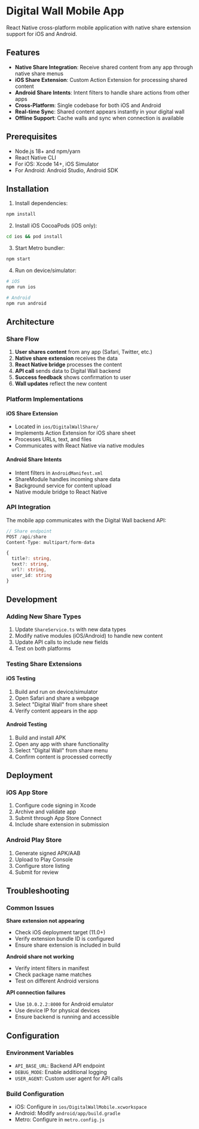 # Digital Wall Mobile App

React Native cross-platform mobile application with native share extension support for iOS and Android.

## Features

- **Native Share Integration**: Receive shared content from any app through native share menus
- **iOS Share Extension**: Custom Action Extension for processing shared content
- **Android Share Intents**: Intent filters to handle share actions from other apps
- **Cross-Platform**: Single codebase for both iOS and Android
- **Real-time Sync**: Shared content appears instantly in your digital wall
- **Offline Support**: Cache walls and sync when connection is available

## Prerequisites

- Node.js 18+ and npm/yarn
- React Native CLI
- For iOS: Xcode 14+, iOS Simulator
- For Android: Android Studio, Android SDK

## Installation

1. Install dependencies:
```bash
npm install
```

2. Install iOS CocoaPods (iOS only):
```bash
cd ios && pod install
```

3. Start Metro bundler:
```bash
npm start
```

4. Run on device/simulator:
```bash
# iOS
npm run ios

# Android  
npm run android
```

## Architecture

### Share Flow

1. **User shares content** from any app (Safari, Twitter, etc.)
2. **Native share extension** receives the data
3. **React Native bridge** processes the content
4. **API call** sends data to Digital Wall backend
5. **Success feedback** shows confirmation to user
6. **Wall updates** reflect the new content

### Platform Implementations

#### iOS Share Extension
- Located in `ios/DigitalWallShare/`
- Implements Action Extension for iOS share sheet
- Processes URLs, text, and files
- Communicates with React Native via native modules

#### Android Share Intents
- Intent filters in `AndroidManifest.xml`
- ShareModule handles incoming share data
- Background service for content upload
- Native module bridge to React Native

### API Integration

The mobile app communicates with the Digital Wall backend API:

```typescript
// Share endpoint
POST /api/share
Content-Type: multipart/form-data

{
  title?: string,
  text?: string,
  url?: string,
  user_id: string
}
```

## Development

### Adding New Share Types

1. Update `ShareService.ts` with new data types
2. Modify native modules (iOS/Android) to handle new content
3. Update API calls to include new fields
4. Test on both platforms

### Testing Share Extensions

#### iOS Testing
1. Build and run on device/simulator
2. Open Safari and share a webpage
3. Select "Digital Wall" from share sheet
4. Verify content appears in the app

#### Android Testing  
1. Build and install APK
2. Open any app with share functionality
3. Select "Digital Wall" from share menu
4. Confirm content is processed correctly

## Deployment

### iOS App Store
1. Configure code signing in Xcode
2. Archive and validate app
3. Submit through App Store Connect
4. Include share extension in submission

### Android Play Store
1. Generate signed APK/AAB
2. Upload to Play Console
3. Configure store listing
4. Submit for review

## Troubleshooting

### Common Issues

**Share extension not appearing**
- Check iOS deployment target (11.0+)
- Verify extension bundle ID is configured
- Ensure share extension is included in build

**Android share not working**
- Verify intent filters in manifest
- Check package name matches
- Test on different Android versions

**API connection failures**  
- Use `10.0.2.2:8000` for Android emulator
- Use device IP for physical devices
- Ensure backend is running and accessible

## Configuration

### Environment Variables
- `API_BASE_URL`: Backend API endpoint
- `DEBUG_MODE`: Enable additional logging
- `USER_AGENT`: Custom user agent for API calls

### Build Configuration
- iOS: Configure in `ios/DigitalWallMobile.xcworkspace`
- Android: Modify `android/app/build.gradle`
- Metro: Configure in `metro.config.js`